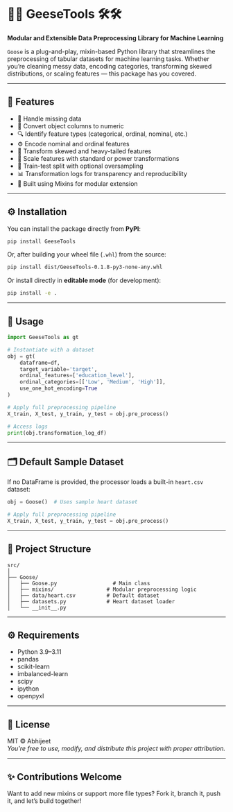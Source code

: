 # 🪿🪿 GeeseTools 🛠️🛠️

**Modular and Extensible Data Preprocessing Library for Machine Learning**

`Goose` is a plug-and-play, mixin-based Python library that streamlines the preprocessing of tabular datasets for machine learning tasks. Whether you’re cleaning messy data, encoding categories, transforming skewed distributions, or scaling features — this package has you covered.

---

## 🚀 Features

- 🧼 Handle missing data
- 🔢 Convert object columns to numeric
- 🔍 Identify feature types (categorical, ordinal, nominal, etc.)
- ⚙️ Encode nominal and ordinal features
- 🔄 Transform skewed and heavy-tailed features
- 📏 Scale features with standard or power transformations
- 🧪 Train-test split with optional oversampling
- 📊 Transformation logs for transparency and reproducibility
- 🔌 Built using Mixins for modular extension

---

## ⚙️ Installation

You can install the package directly from **PyPI**:

```bash
pip install GeeseTools
```

Or, after building your wheel file (`.whl`) from the source:

```bash
pip install dist/GeeseTools-0.1.8-py3-none-any.whl
```

Or install directly in **editable mode** (for development):

```bash
pip install -e .
```


---

## 🧪 Usage

```python
import GeeseTools as gt

# Instantiate with a dataset
obj = gt(
    dataframe=df,
    target_variable='target',
    ordinal_features=['education_level'],
    ordinal_categories=[['Low', 'Medium', 'High']],
    use_one_hot_encoding=True
)

# Apply full preprocessing pipeline
X_train, X_test, y_train, y_test = obj.pre_process()

# Access logs
print(obj.transformation_log_df)
```

---

## 🗂 Default Sample Dataset

If no DataFrame is provided, the processor loads a built-in `heart.csv` dataset:

```python
obj = Goose()  # Uses sample heart dataset

# Apply full preprocessing pipeline
X_train, X_test, y_train, y_test = obj.pre_process()
```

---

## 📁 Project Structure

```
src/
│
├── Goose/
│   ├── Goose.py                  # Main class
│   ├── mixins/                 # Modular preprocessing logic
│   ├── data/heart.csv          # Default dataset
│   ├── datasets.py             # Heart dataset loader
│   └── __init__.py
```

---

## ⚙️ Requirements

- Python 3.9–3.11
- pandas
- scikit-learn
- imbalanced-learn
- scipy
- ipython
- openpyxl

---

## 📜 License

MIT © Abhijeet  
_You're free to use, modify, and distribute this project with proper attribution._

---

## ✨ Contributions Welcome

Want to add new mixins or support more file types? Fork it, branch it, push it, and let’s build together!

